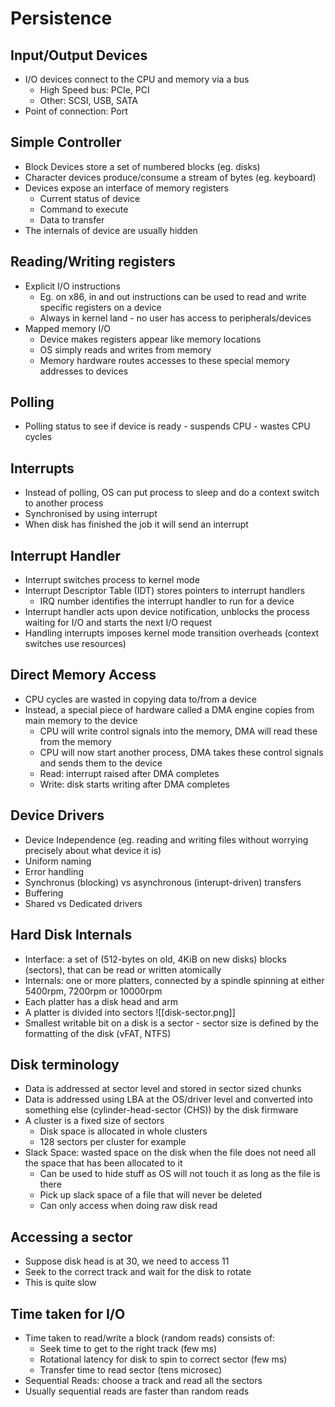 # Persistence
## Input/Output Devices
- I/O devices connect to the CPU and memory via a bus
	- High Speed bus: PCIe, PCI
	- Other: SCSI, USB, SATA
- Point of connection: Port

## Simple Controller
- Block Devices store a set of numbered blocks (eg. disks)
- Character devices produce/consume a stream of bytes (eg. keyboard)
- Devices expose an interface of memory registers
	- Current status of device
	- Command to execute
	- Data to transfer
- The internals of device are usually hidden

## Reading/Writing registers
- Explicit I/O instructions
	- Eg. on x86, in and out instructions can be used to read and write specific registers on a device
	- Always in kernel land - no user has access to peripherals/devices
- Mapped memory I/O
	- Device makes registers appear like memory locations
	- OS simply reads and writes from memory
	- Memory hardware routes accesses to these special memory addresses to devices

## Polling
- Polling status to see if device is ready - suspends CPU - wastes CPU cycles

## Interrupts
- Instead of polling, OS can put process to sleep and do a context switch to another process
- Synchronised by using interrupt
- When disk has finished the job it will send an interrupt 

## Interrupt Handler
- Interrupt switches process to kernel mode
- Interrupt Descriptor Table (IDT) stores pointers to interrupt handlers
	- IRQ number identifies the interrupt handler to run for a device
- Interrupt handler acts upon device notification, unblocks the process waiting for I/O and starts the next I/O request
- Handling interrupts imposes kernel mode transition overheads (context switches use resources)

## Direct Memory Access
- CPU cycles are wasted in copying data to/from a device
- Instead, a special piece of hardware called a DMA engine copies from main memory to the device
	- CPU will write control signals into the memory, DMA will read these from the memory
	- CPU will now start another process, DMA takes these control signals and sends them to the device
	- Read: interrupt raised after DMA completes
	- Write: disk starts writing after DMA completes

## Device Drivers
- Device Independence (eg. reading and writing files without worrying precisely about what device it is)
- Uniform naming
- Error handling
- Synchronus (blocking) vs asynchronous (interupt-driven) transfers
- Buffering
- Shared vs Dedicated drivers

## Hard Disk Internals
- Interface: a set of (512-bytes on old, 4KiB on new disks) blocks (sectors), that can be read or written atomically
- Internals: one or more platters, connected by a spindle spinning at either 5400rpm, 7200rpm or 10000rpm
- Each platter has a disk head and arm
- A platter is divided into sectors
![[disk-sector.png]]
- Smallest writable bit on a disk is a sector - sector size is defined by the formatting of the disk (vFAT, NTFS)

## Disk terminology
- Data is addressed at sector level and stored in sector sized chunks
- Data is addressed using LBA at the OS/driver level and converted into something else (cylinder-head-sector (CHS)) by the disk firmware
- A cluster is a fixed size of sectors
	- Disk space is allocated in whole clusters
	- 128 sectors per cluster for example
- Slack Space: wasted space on the disk when the file does not need all the space that has been allocated to it
	- Can be used to hide stuff as OS will not touch it as long as the file is there
	- Pick up slack space of a file that will never be deleted
	- Can only access when doing raw disk read

## Accessing a sector
- Suppose disk head is at 30, we need to access 11
- Seek to the correct track and wait for the disk to rotate
- This is quite slow

## Time taken for I/O
- Time taken to read/write a block (random reads) consists of:
	- Seek time to get to the right track (few ms)
	- Rotational latency for disk to spin to correct sector (few ms)
	- Transfer time to read sector (tens microsec)
- Sequential Reads: choose a track and read all the sectors
- Usually sequential reads are faster than random reads
